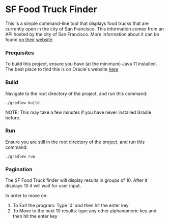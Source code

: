 # SF Food Truck Finder

This is a simple command-line tool that displays food trucks that are currently open in the city of San Francisco.  This information comes from an API hosted by the city of San Francisco.  More information about it can be found [on their website](https://dev.socrata.com/foundry/data.sfgov.org/jjew-r69b).

### Prequisites
To build this project, ensure you have (at the minimum) Java 11 installed.  The best place to find this is on Oracle's website [here](https://www.oracle.com/java/technologies/javase-jdk11-downloads.html)

### Build

Navigate to the root directory of the project, and run this command:

`./gradlew build`

NOTE: This may take a few minutes if you have never installed Gradle before.

### Run

Ensure you are still in the root directory of the project, and run this command:

`./gradlew run`

### Pagination

The SF Food Truck finder will display results in groups of 10.  After it displays 10 it will wait for user input.  

In order to move on:

1. To Exit the program: Type '0' and then hit the enter key
2. To Move to the next 10 results: type any other alphanumeric key and then hit the enter key